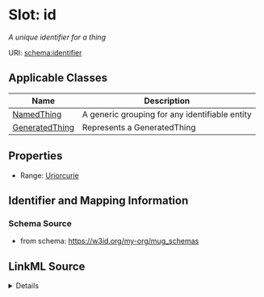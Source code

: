 # Slot: id
_A unique identifier for a thing_


URI: [schema:identifier](http://schema.org/identifier)



<!-- no inheritance hierarchy -->




## Applicable Classes

| Name | Description |
| --- | --- |
[NamedThing](NamedThing.md) | A generic grouping for any identifiable entity
[GeneratedThing](GeneratedThing.md) | Represents a GeneratedThing






## Properties

* Range: [Uriorcurie](Uriorcurie.md)







## Identifier and Mapping Information







### Schema Source


* from schema: https://w3id.org/my-org/mug_schemas




## LinkML Source

<details>
```yaml
name: id
description: A unique identifier for a thing
from_schema: https://w3id.org/my-org/mug_schemas
rank: 1000
slot_uri: schema:identifier
identifier: true
alias: id
domain_of:
- NamedThing
range: uriorcurie

```
</details>